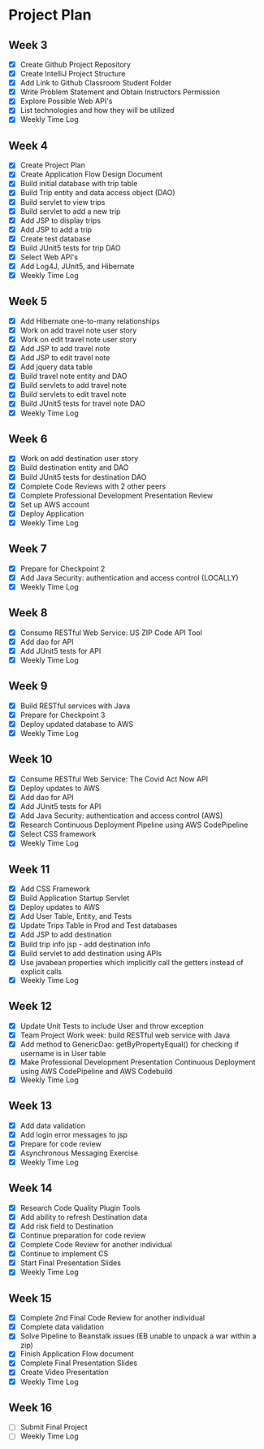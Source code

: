# Project Plan

##  Week 3
- [x] Create Github Project Repository
- [x] Create IntelliJ Project Structure
- [x] Add Link to Github Classroom Student Folder
- [x] Write Problem Statement and Obtain Instructors Permission
- [x] Explore Possible Web API's
- [X] List technologies and how they will be utilized
- [x] Weekly Time Log

##  Week 4
- [X] Create Project Plan
- [x] Create Application Flow Design Document
- [x] Build initial database with trip table 
- [x] Build Trip entity and data access object (DAO)
- [x] Build servlet to view trips
- [x] Build servlet to add a new trip
- [x] Add JSP to display trips
- [x] Add JSP to add a trip
- [x] Create test database
- [x] Build JUnit5 tests for trip DAO
- [x] Select Web API's
- [x] Add Log4J, JUnit5, and Hibernate
- [x] Weekly Time Log

##  Week 5
- [x] Add Hibernate one-to-many relationships
- [x] Work on add travel note user story
- [x] Work on edit travel note user story
- [x] Add JSP to add travel note
- [x] Add JSP to edit travel note
- [x] Add jquery data table
- [x] Build travel note entity and DAO
- [x] Build servlets to add travel note
- [x] Build servlets to edit travel note
- [x] Build JUnit5 tests for travel note DAO
- [x] Weekly Time Log

##  Week 6
- [x] Work on add destination user story
- [x] Build destination entity and DAO
- [x] Build JUnit5 tests for destination DAO
- [x] Complete Code Reviews with 2 other peers
- [x] Complete Professional Development Presentation Review 
- [x] Set up AWS account  
- [x] Deploy Application
- [x] Weekly Time Log

##  Week 7
- [x] Prepare for Checkpoint 2
- [x] Add Java Security: authentication and access control (LOCALLY)
- [x] Weekly Time Log

##  Week 8
- [x] Consume RESTful Web Service: US ZIP Code API Tool
- [x] Add dao for API
- [x] Add JUnit5 tests for API
- [x] Weekly Time Log

##  Week 9
- [x] Build RESTful services with Java
- [x] Prepare for Checkpoint 3
- [x] Deploy updated database to AWS
- [x] Weekly Time Log

##  Week 10
- [x] Consume RESTful Web Service: The Covid Act Now API
- [x] Deploy updates to AWS
- [x] Add dao for API
- [x] Add JUnit5 tests for API
- [x] Add Java Security: authentication and access control (AWS)
- [x] Research Continuous Deployment Pipeline using AWS CodePipeline
- [x] Select CSS framework
- [x] Weekly Time Log

##  Week 11
- [x] Add CSS Framework
- [x] Build Application Startup Servlet
- [x] Deploy updates to AWS
- [x] Add User Table, Entity, and Tests
- [x] Update Trips Table in Prod and Test databases
- [x] Add JSP to add destination
- [x] Build trip info jsp - add destination info
- [x] Build servlet to add destination using APIs
- [x] Use javabean properties which implicitly call the getters instead of explicit calls
- [x] Weekly Time Log

##  Week 12
- [x] Update Unit Tests to include User and throw exception
- [x] Team Project Work week: build RESTful web service with Java
- [x] Add method to GenericDao: getByPropertyEqual() for checking if username is in User table
- [x] Make Professional Development Presentation Continuous Deployment using AWS CodePipeline and AWS Codebuild
- [x] Weekly Time Log

##  Week 13
- [x] Add data validation
- [x] Add login error messages to jsp
- [x] Prepare for code review
- [x] Asynchronous Messaging Exercise
- [x] Weekly Time Log

##  Week 14
- [x] Research Code Quality Plugin Tools
- [x] Add ability to refresh Destination data
- [x] Add risk field to Destination
- [x] Continue preparation for code review
- [x] Complete Code Review for another individual
- [x] Continue to implement CS
- [x] Start Final Presentation Slides
- [x] Weekly Time Log

##  Week 15
- [x] Complete 2nd Final Code Review for another individual
- [x] Complete data validation
- [x] Solve Pipeline to Beanstalk issues (EB unable to unpack a war within a zip) 
- [x] Finish Application Flow document
- [x] Complete Final Presentation Slides
- [x] Create Video Presentation
- [x] Weekly Time Log

##  Week 16
- [ ] Submit Final Project
- [ ] Weekly Time Log